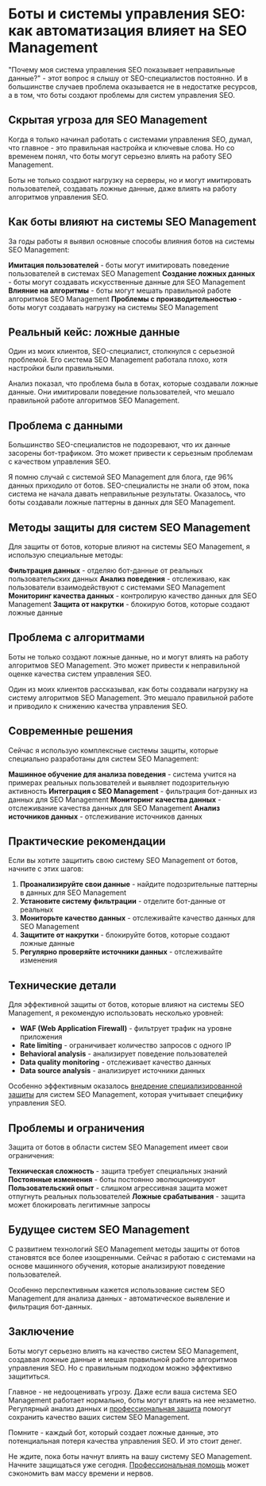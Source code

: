 ﻿# Боты и системы управления SEO: как автоматизация влияет на SEO Management

"Почему моя система управления SEO показывает неправильные данные?" - этот вопрос я слышу от SEO-специалистов постоянно. И в большинстве случаев проблема оказывается не в недостатке ресурсов, а в том, что боты создают проблемы для систем управления SEO.

## Скрытая угроза для SEO Management

Когда я только начинал работать с системами управления SEO, думал, что главное - это правильная настройка и ключевые слова. Но со временем понял, что боты могут серьезно влиять на работу SEO Management.

Боты не только создают нагрузку на серверы, но и могут имитировать пользователей, создавать ложные данные, даже влиять на работу алгоритмов управления SEO.

## Как боты влияют на системы SEO Management

За годы работы я выявил основные способы влияния ботов на системы SEO Management:

**Имитация пользователей** - боты могут имитировать поведение пользователей в системах SEO Management
**Создание ложных данных** - боты могут создавать искусственные данные для SEO Management
**Влияние на алгоритмы** - боты могут мешать правильной работе алгоритмов SEO Management
**Проблемы с производительностью** - боты могут создавать нагрузку на системы SEO Management

## Реальный кейс: ложные данные

Один из моих клиентов, SEO-специалист, столкнулся с серьезной проблемой. Его система SEO Management работала плохо, хотя настройки были правильными.

Анализ показал, что проблема была в ботах, которые создавали ложные данные. Они имитировали поведение пользователей, что мешало правильной работе алгоритмов SEO Management.

## Проблема с данными

Большинство SEO-специалистов не подозревают, что их данные засорены бот-трафиком. Это может привести к серьезным проблемам с качеством управления SEO.

Я помню случай с системой SEO Management для блога, где 96% данных приходило от ботов. SEO-специалисты не знали об этом, пока система не начала давать неправильные результаты. Оказалось, что боты создавали ложные паттерны в данных для SEO Management.

## Методы защиты для систем SEO Management

Для защиты от ботов, которые влияют на системы SEO Management, я использую специальные методы:

**Фильтрация данных** - отделяю бот-данные от реальных пользовательских данных
**Анализ поведения** - отслеживаю, как пользователи взаимодействуют с системами SEO Management
**Мониторинг качества данных** - контролирую качество данных для SEO Management
**Защита от накрутки** - блокирую ботов, которые создают ложные данные

## Проблема с алгоритмами

Боты не только создают ложные данные, но и могут влиять на работу алгоритмов SEO Management. Это может привести к неправильной оценке качества систем управления SEO.

Один из моих клиентов рассказывал, как боты создавали нагрузку на систему алгоритмов SEO Management. Это мешало правильной работе и приводило к снижению качества управления SEO.

## Современные решения

Сейчас я использую комплексные системы защиты, которые специально разработаны для систем SEO Management:

**Машинное обучение для анализа поведения** - система учится на примерах реальных пользователей и выявляет подозрительную активность
**Интеграция с SEO Management** - фильтрация бот-данных из данных для SEO Management
**Мониторинг качества данных** - отслеживание качества данных для SEO Management
**Анализ источников данных** - отслеживание источников данных

## Практические рекомендации

Если вы хотите защитить свою систему SEO Management от ботов, начните с этих шагов:

1. **Проанализируйте свои данные** - найдите подозрительные паттерны в данных для SEO Management
2. **Установите систему фильтрации** - отделите бот-данные от реальных
3. **Мониторьте качество данных** - отслеживайте качество данных для SEO Management
4. **Защитите от накрутки** - блокируйте ботов, которые создают ложные данные
5. **Регулярно проверяйте источники данных** - отслеживайте изменения

## Технические детали

Для эффективной защиты от ботов, которые влияют на системы SEO Management, я рекомендую использовать несколько уровней:

- **WAF (Web Application Firewall)** - фильтрует трафик на уровне приложения
- **Rate limiting** - ограничивает количество запросов с одного IP
- **Behavioral analysis** - анализирует поведение пользователей
- **Data quality monitoring** - отслеживает качество данных
- **Data source analysis** - анализирует источники данных

Особенно эффективным оказалось [внедрение специализированной защиты](https://progaem.com/ustanovka-antibota-usluga-po-zashhite-ot-botov-vashih-sajtov-na-razlichnyh-cms-sistemah.html) для систем SEO Management, которая учитывает специфику управления SEO.

## Проблемы и ограничения

Защита от ботов в области систем SEO Management имеет свои ограничения:

**Техническая сложность** - защита требует специальных знаний
**Постоянные изменения** - боты постоянно эволюционируют
**Пользовательский опыт** - слишком агрессивная защита может отпугнуть реальных пользователей
**Ложные срабатывания** - защита может блокировать легитимные запросы

## Будущее систем SEO Management

С развитием технологий SEO Management методы защиты от ботов становятся все более изощренными. Сейчас я работаю с системами на основе машинного обучения, которые анализируют поведение пользователей.

Особенно перспективным кажется использование систем SEO Management для анализа данных - автоматическое выявление и фильтрация бот-данных.

## Заключение

Боты могут серьезно влиять на качество систем SEO Management, создавая ложные данные и мешая правильной работе алгоритмов управления SEO. Но с правильным подходом можно эффективно защититься.

Главное - не недооценивать угрозу. Даже если ваша система SEO Management работает нормально, боты могут влиять на нее незаметно. Регулярный анализ данных и [профессиональная защита](https://progaem.com/ustanovka-antibota-usluga-po-zashhite-ot-botov-vashih-sajtov-na-razlichnyh-cms-sistemah.html) помогут сохранить качество ваших систем SEO Management.

Помните - каждый бот, который создает ложные данные, это потенциальная потеря качества управления SEO. И это стоит денег.

Не ждите, пока боты начнут влиять на вашу систему SEO Management. Начните защищаться уже сегодня. [Профессиональная помощь](https://progaem.com/ustanovka-antibota-usluga-po-zashhite-ot-botov-vashih-sajtov-na-razlichnyh-cms-sistemah.html) может сэкономить вам массу времени и нервов.
